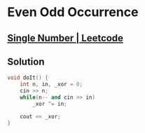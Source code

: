 # Even Odd Occurrence
## [Single Number | Leetcode](https://leetcode.com/problems/single-number/description/)

## Solution
```cpp
void doIt() {
    int n, in, _xor = 0;
    cin >> n;
    while(n-- and cin >> in)
        _xor ^= in;

    cout << _xor;
}
```
